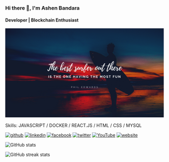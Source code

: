 ### Hi there 👋, I'm Ashen Bandara
#### Developer | Blockchain Enthusiast
![Developer | Blockchain Enthusiast](https://github.com/Ashen2295/Ashen2295/blob/main/0dd6428bd53b636e20066af19a766387.png)


Skills: JAVASCRIPT / DOCKER / REACT.JS / HTML / CSS / MYSQL



[<img src='https://cdn.jsdelivr.net/npm/simple-icons@3.0.1/icons/github.svg' alt='github' height='40'>](https://github.com/ashen2295)  [<img src='https://cdn.jsdelivr.net/npm/simple-icons@3.0.1/icons/linkedin.svg' alt='linkedin' height='40'>](https://www.linkedin.com/in/https://www.linkedin.com/in/ashenprof//)  [<img src='https://cdn.jsdelivr.net/npm/simple-icons@3.0.1/icons/facebook.svg' alt='facebook' height='40'>](https://www.facebook.com/https://www.facebook.com/ashen.kiridena)  [<img src='https://cdn.jsdelivr.net/npm/simple-icons@3.0.1/icons/twitter.svg' alt='twitter' height='40'>](https://twitter.com/https://twitter.com/_shen__a?s=09)  [<img src='https://cdn.jsdelivr.net/npm/simple-icons@3.0.1/icons/youtube.svg' alt='YouTube' height='40'>](https://www.youtube.com/channel/https://www.youtube.com/channel/UCBuIZLSRzS3LqYo1uzSMy1Q)  [<img src='https://cdn.jsdelivr.net/npm/simple-icons@3.0.1/icons/icloud.svg' alt='website' height='40'>](https://ashen-bandara.web.app/)  

![GitHub stats](https://github-readme-stats.vercel.app/api?username=ashen2295&show_icons=true&count_private=true)  

![GitHub streak stats](https://github-readme-streak-stats.herokuapp.com/?user=ashen2295)  

